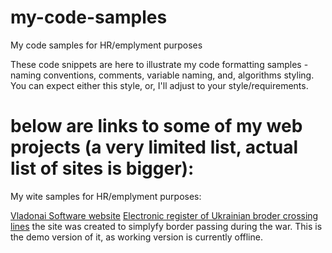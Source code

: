 # my-code-samples

My code samples for HR/emplyment purposes

These code snippets are here to illustrate my code formatting samples - naming conventions, comments, variable naming, and, algorithms styling. You can expect either this style, or, I'll adjust to your style/requirements.

# below are links to some of my web projects (a very limited list, actual list of sites is bigger):

My wite samples for HR/emplyment purposes:

<a href="https://www.vladonai.com">Vladonai Software website</a>
<a href="https://pass.allmynotes.org/info?target=loading-of-all)">Electronic register of Ukrainian broder crossing lines</a> the site was created to simplyfy border passing during the war. This is the demo version of it, as working version is currently offline.
